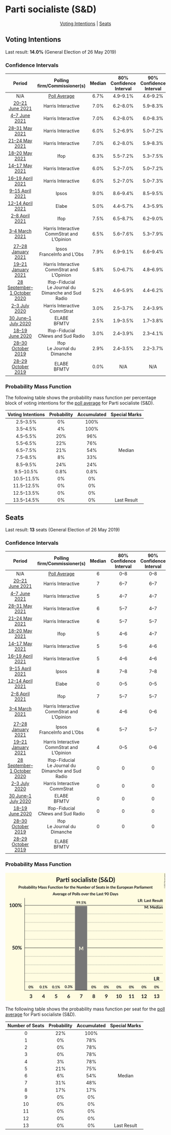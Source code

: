 # Parti socialiste (S&D)

<p align="center"><a href="#voting-intentions">Voting Intentions</a> | <a href="#seats">Seats</a></p>

## Voting Intentions

Last result: **14.0%** (General Election of 26 May 2019)

### Confidence Intervals

| Period     | Polling firm/Commissioner(s) | Median | 80% Confidence Interval | 90% Confidence Interval | 95% Confidence Interval | 99% Confidence Interval |
|:----------:|:----------------:|:-----------:|:-----------------------:|:-----------------------:|:-----------------------:|:-----------------------:|
| N/A | [Poll Average](average.html) | 6.7% | 4.9–9.1% | 4.6–9.2% | 4.4–9.4% | 4.1–9.6% |
| [20–21 June 2021](2021-06-21-HarrisInteractive.html) | Harris Interactive | 7.0% | 6.2–8.0% | 5.9–8.3% | 5.7–8.6% | 5.4–9.1% |
| [4–7 June 2021](2021-06-07-HarrisInteractive.html) | Harris Interactive | 7.0% | 6.2–8.0% | 6.0–8.3% | 5.7–8.6% | 5.4–9.1% |
| [28–31 May 2021](2021-05-31-HarrisInteractive.html) | Harris Interactive | 6.0% | 5.2–6.9% | 5.0–7.2% | 4.8–7.4% | 4.5–7.9% |
| [21–24 May 2021](2021-05-24-HarrisInteractive.html) | Harris Interactive | 7.0% | 6.2–8.0% | 5.9–8.3% | 5.7–8.5% | 5.3–9.0% |
| [18–20 May 2021](2021-05-20-Ifop.html) | Ifop | 6.3% | 5.5–7.2% | 5.3–7.5% | 5.1–7.7% | 4.8–8.2% |
| [14–17 May 2021](2021-05-17-HarrisInteractive.html) | Harris Interactive | 6.0% | 5.2–7.0% | 5.0–7.2% | 4.8–7.5% | 4.4–7.9% |
| [16–19 April 2021](2021-04-19-HarrisInteractive.html) | Harris Interactive | 6.0% | 5.2–7.0% | 5.0–7.3% | 4.8–7.5% | 4.5–8.0% |
| [9–15 April 2021](2021-04-15-Ipsos.html) | Ipsos | 9.0% | 8.6–9.4% | 8.5–9.5% | 8.4–9.6% | 8.3–9.8% |
| [12–14 April 2021](2021-04-14-Elabe.html) | Elabe | 5.0% | 4.4–5.7% | 4.3–5.9% | 4.1–6.0% | 3.9–6.4% |
| [2–8 April 2021](2021-04-08-Ifop.html) | Ifop | 7.5% | 6.5–8.7% | 6.2–9.0% | 6.0–9.3% | 5.6–9.9% |
| [3–4 March 2021](2021-03-04-HarrisInteractive.html) | Harris Interactive <br> CommStrat and L’Opinion | 6.5% | 5.6–7.6% | 5.3–7.9% | 5.1–8.2% | 4.7–8.8% |
| [27–28 January 2021](2021-01-28-Ipsos.html) | Ipsos <br> FranceInfo and L’Obs | 7.9% | 6.9–9.1% | 6.6–9.4% | 6.4–9.7% | 5.9–10.3% |
| [19–21 January 2021](2021-01-21-HarrisInteractive.html) | Harris Interactive <br> CommStrat and L’Opinion | 5.8% | 5.0–6.7% | 4.8–6.9% | 4.7–7.1% | 4.3–7.6% |
| [28 September–1 October 2020](2020-10-01-Ifop-Fiducial.html) | Ifop-Fiducial <br> Le Journal du Dimanche and Sud Radio | 5.2% | 4.6–5.9% | 4.4–6.2% | 4.3–6.3% | 4.0–6.7% |
| [2–3 July 2020](2020-07-03-HarrisInteractive.html) | Harris Interactive <br> CommStrat | 3.0% | 2.5–3.7% | 2.4–3.9% | 2.2–4.0% | 2.0–4.4% |
| [30 June–1 July 2020](2020-07-01-ELABE.html) | ELABE <br> BFMTV | 2.5% | 1.9–3.5% | 1.7–3.8% | 1.5–4.1% | 1.3–4.7% |
| [18–19 June 2020](2020-06-19-Ifop-Fiducial.html) | Ifop-Fiducial <br> CNews and Sud Radio | 3.0% | 2.4–3.9% | 2.3–4.1% | 2.1–4.3% | 1.9–4.7% |
| [28–30 October 2019](2019-10-30-Ifop.html) | Ifop <br> Le Journal du Dimanche | 2.9% | 2.4–3.5% | 2.2–3.7% | 2.1–3.9% | 1.9–4.2% |
| [28–29 October 2019](2019-10-29-ELABE.html) | ELABE <br> BFMTV | 0.0% | N/A | N/A | N/A | N/A |

### Probability Mass Function

The following table shows the probability mass function per percentage block of voting intentions for the [poll average](average.html) for Parti socialiste (S&D).

| Voting Intentions | Probability | Accumulated | Special Marks |
|:-----------------:|:-----------:|:-----------:|:-------------:|
| 2.5–3.5% | 0% | 100% |  |
| 3.5–4.5% | 4% | 100% |  |
| 4.5–5.5% | 20% | 96% |  |
| 5.5–6.5% | 22% | 76% |  |
| 6.5–7.5% | 21% | 54% | Median |
| 7.5–8.5% | 8% | 33% |  |
| 8.5–9.5% | 24% | 24% |  |
| 9.5–10.5% | 0.8% | 0.8% |  |
| 10.5–11.5% | 0% | 0% |  |
| 11.5–12.5% | 0% | 0% |  |
| 12.5–13.5% | 0% | 0% |  |
| 13.5–14.5% | 0% | 0% | Last Result |


## Seats

Last result: **13** seats (General Election of 26 May 2019)

### Confidence Intervals

| Period     | Polling firm/Commissioner(s) | Median | 80% Confidence Interval | 90% Confidence Interval | 95% Confidence Interval | 99% Confidence Interval |
|:----------:|:----------------:|:------:|:-----------------------:|:-----------------------:|:-----------------------:|:-----------------------:|
| N/A | [Poll Average](average.html) | 6 | 0–8 | 0–8 | 0–8 | 0–8 |
| [20–21 June 2021](2021-06-21-HarrisInteractive.html) | Harris Interactive | 7 | 6–7 | 6–7 | 6–7 | 5–7 |
| [4–7 June 2021](2021-06-07-HarrisInteractive.html) | Harris Interactive | 5 | 4–7 | 4–7 | 4–8 | 4–8 |
| [28–31 May 2021](2021-05-31-HarrisInteractive.html) | Harris Interactive | 6 | 5–7 | 4–7 | 0–7 | 0–7 |
| [21–24 May 2021](2021-05-24-HarrisInteractive.html) | Harris Interactive | 6 | 5–7 | 5–7 | 5–8 | 4–8 |
| [18–20 May 2021](2021-05-20-Ifop.html) | Ifop | 5 | 4–6 | 4–7 | 4–7 | 0–7 |
| [14–17 May 2021](2021-05-17-HarrisInteractive.html) | Harris Interactive | 5 | 5–6 | 4–6 | 4–6 | 0–7 |
| [16–19 April 2021](2021-04-19-HarrisInteractive.html) | Harris Interactive | 5 | 4–6 | 4–6 | 4–6 | 0–7 |
| [9–15 April 2021](2021-04-15-Ipsos.html) | Ipsos | 8 | 7–8 | 7–8 | 7–8 | 7–8 |
| [12–14 April 2021](2021-04-14-Elabe.html) | Elabe | 0 | 0–5 | 0–5 | 0–5 | 0–5 |
| [2–8 April 2021](2021-04-08-Ifop.html) | Ifop | 7 | 5–7 | 5–7 | 5–7 | 5–8 |
| [3–4 March 2021](2021-03-04-HarrisInteractive.html) | Harris Interactive <br> CommStrat and L’Opinion | 6 | 4–6 | 0–6 | 0–6 | 0–7 |
| [27–28 January 2021](2021-01-28-Ipsos.html) | Ipsos <br> FranceInfo and L’Obs | 6 | 5–7 | 5–7 | 5–8 | 5–8 |
| [19–21 January 2021](2021-01-21-HarrisInteractive.html) | Harris Interactive <br> CommStrat and L’Opinion | 4 | 0–5 | 0–6 | 0–6 | 0–6 |
| [28 September–1 October 2020](2020-10-01-Ifop-Fiducial.html) | Ifop-Fiducial <br> Le Journal du Dimanche and Sud Radio | 0 | 0 | 0 | 0–4 | 0–5 |
| [2–3 July 2020](2020-07-03-HarrisInteractive.html) | Harris Interactive <br> CommStrat | 0 | 0 | 0 | 0 | 0 |
| [30 June–1 July 2020](2020-07-01-ELABE.html) | ELABE <br> BFMTV | 0 | 0 | 0 | 0 | 0 |
| [18–19 June 2020](2020-06-19-Ifop-Fiducial.html) | Ifop-Fiducial <br> CNews and Sud Radio | 0 | 0 | 0 | 0 | 0 |
| [28–30 October 2019](2019-10-30-Ifop.html) | Ifop <br> Le Journal du Dimanche | 0 | 0 | 0 | 0 | 0 |
| [28–29 October 2019](2019-10-29-ELABE.html) | ELABE <br> BFMTV |  |  |  |  |  |

### Probability Mass Function

![Graph with seats probability mass function not yet produced](average-seats-pmf-partisocialistesd.png "Seats Probability Mass Function")

The following table shows the probability mass function per seat for the [poll average](average.html) for Parti socialiste (S&D).

| Number of Seats | Probability | Accumulated | Special Marks |
|:---------------:|:-----------:|:-----------:|:-------------:|
| 0 | 22% | 100% |  |
| 1 | 0% | 78% |  |
| 2 | 0% | 78% |  |
| 3 | 0% | 78% |  |
| 4 | 3% | 78% |  |
| 5 | 21% | 75% |  |
| 6 | 6% | 54% | Median |
| 7 | 31% | 48% |  |
| 8 | 17% | 17% |  |
| 9 | 0% | 0% |  |
| 10 | 0% | 0% |  |
| 11 | 0% | 0% |  |
| 12 | 0% | 0% |  |
| 13 | 0% | 0% | Last Result |


